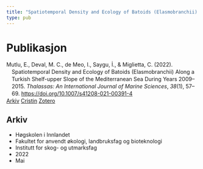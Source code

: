 ```yaml
---
title: "Spatiotemporal Density and Ecology of Batoids (Elasmobranchii) Along a Turkish Shelf-upper Slope of the Mediterranean Sea During Years 2009–2015"
type: pub
---
```

<h1>Publikasjon</h1>
<article id="csl-bib-container-MAIQW2GS" class="csl-bib-container">
  <div class="csl-bib-body" style="line-height: 1.35; padding-left: 1em; text-indent:-1em;">
  <div class="csl-entry">Mutlu, E., Deval, M. C., de Meo, I., Saygu, &#x130;., &amp; Miglietta, C. (2022). Spatiotemporal Density and Ecology of Batoids (Elasmobranchii) Along a Turkish Shelf-upper Slope of the Mediterranean Sea During Years 2009&#x2013;2015. <i>Thalassas: An International Journal of Marine Sciences</i>, <i>38</i>(1), 57&#x2013;69. <a href="https://doi.org/10.1007/s41208-021-00391-4">https://doi.org/10.1007/s41208-021-00391-4</a></div>
</div>
  <div class="csl-bib-buttons">
    <a href="#taxonomy-article-MAIQW2GS" class="csl-bib-button">Arkiv</a>
    <a href="https://app.cristin.no/results/show.jsf?id=2023513" alt="Cristin URL" class="csl-bib-button">Cristin</a>
    <a href="http://zotero.org/groups/5022929/items/MAIQW2GS" alt="Zotero URL" class="csl-bib-button">Zotero</a>
  </div>
  <div id="csl-bib-meta-container-MAIQW2GS"></div>
</article>
<div id="csl-bib-meta-MAIQW2GS" class="csl-bib-meta">
  <article id="taxonomy-article-MAIQW2GS" class="taxonomy-article">
    <h1>Arkiv</h1>
    <ul>
      <li>Høgskolen i Innlandet</li>
      <li>Fakultet for anvendt økologi, landbruksfag og bioteknologi</li>
      <li>Institutt for skog- og utmarksfag</li>
      <li>2022</li>
      <li>Mai</li>
    </ul>
  </article>
</div>
